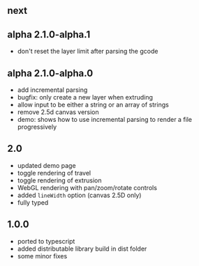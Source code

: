 ## next

## alpha 2.1.0-alpha.1
- don't reset the layer limit after parsing the gcode

## alpha 2.1.0-alpha.0
- add incremental parsing
- bugfix: only create a new layer when extruding
- allow input to be either a string or an array of strings
- remove 2.5d canvas version
- demo: shows how to use incremental parsing to render a file progressively

## 2.0
- updated demo page
- toggle rendering of travel 
- toggle rendering of extrusion
- WebGL rendering with pan/zoom/rotate controls
- added `lineWidth` option (canvas 2.5D only)
- fully typed

## 1.0.0
- ported to typescript
- added distributable library build in dist folder
- some minor fixes

